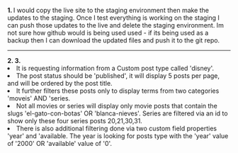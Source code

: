 <p><strong>1. </strong>I would copy the live site to the staging environment then make the updates to the staging. Once I test everything is working on the staging I can push those updates to the live and delete the staging environment. Im not sure how github would is being used used - if its being used as a backup then I can download the updated files and push it to the git repo.</p>
<hr/>
<strong>2. </strong The respons to this is in the functions.php file.
<hr/>   
<strong>3. </strong  This is using wp_query and passing in parameters for the loop / query as the $args variable as described:
   <ul>
     <li>It is requesting information from a Custom post type called 'disney'.</li>
     <li>The post status should be 'published', it will display 5 posts per page, and will be ordered by the post title.</li>
     <li>It further filters these posts only to display terms from two categories 'moveis' AND 'series.</li>
     <li>Not all movies or series will display only movie posts that contain the slugs 'el-gato-con-botas' OR 'blanca-nieves'. 	Series are filtered via an id to show only these four series posts 20,21,30,31.</li>
     <li>There is also additional filtering done via two custom field properties 'year' and 'available. The year is looking for posts type with the 'year' value of '2000' OR 'available' value of '0'.</li>
   </ul>
